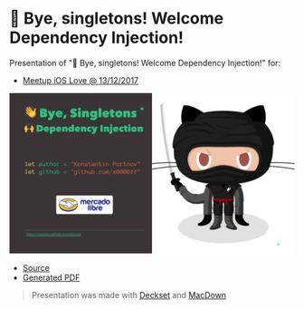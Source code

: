 # 👋 Bye, singletons! Welcome Dependency Injection!

Presentation of "👋 Bye, singletons! Welcome Dependency Injection!" for:  

- [Meetup iOS Love @ 13/12/2017](https://www.meetup.com/iOSLove/events/256924547/)

![](./cover.png)

- [Source](./Singletons%20and%20Dependency%20Injection%20in%20iOS.md)
- [Generated PDF](./Singletons%20and%20Dependency%20Injection%20in%20iOS.pdf)

> Presentation was made with [Deckset](https://www.decksetapp.com) and [MacDown](https://macdown.uranusjr.com/)
